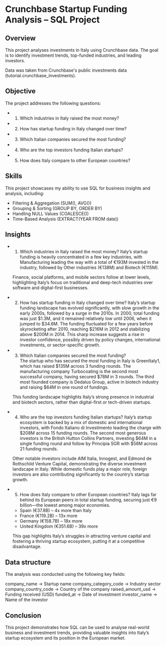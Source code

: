 # Crunchbase Startup Funding Analysis – SQL Project

## Overview

This project analyses investments in Italy using Crunchbase data.
The goal is to identify investment trends, top-funded industries, and leading investors.

Data was taken from Crunchbase's public investments data (tutorial.crunchbase_investments).

## Objective

The project addresses the following questions:

* 1. Which industries in Italy raised the most money?
* 2. How has startup funding in Italy changed over time?
* 3. Which Italian companies secured the most funding?
* 4. Who are the top investors funding Italian startups?
* 5. How does Italy compare to other European countries?
  

## Skills

This project showcases my ability to use SQL for business insights and analysis, including:

- Filtering & Aggregation (SUM(), AVG())
- Grouping & Sorting (GROUP BY, ORDER BY)
- Handling NULL Values (COALESCE())
- Time-Based Analysis (EXTRACT(YEAR FROM date))


## Insights

* 1. Which industries in Italy raised the most money?
    Italy’s startup funding is heavily concentrated in a few key industries, with Manufacturing leading the way with a total of €193M invested in the industry, followed by Other industries (€138M) and Biotech (€115M).

    Finance, social platforms, and mobile sectors follow at lower levels, highlighting Italy’s focus on traditional and deep-tech industries over software and digital-first businesses.

* 2. How has startup funding in Italy changed over time?
    Italy’s startup funding landscape has evolved significantly, with slow growth in the early 2000s, followed by a surge in the 2010s. In 2000, total funding was just $1.3M, and it remained relatively low until 2006, when it jumped to $34.6M. The funding fluctuated for a few years before skyrocketing after 2010, reaching $216M in 2012 and stabilizing above $200M in 2014. This sharp increase suggests a rise in investor confidence, possibly driven by policy changes, international investments, or sector-specific growth.

* 3. Which Italian companies secured the most funding?  
    The startup who has secured the most funding in Italy is GreenItaly1, which has raised $135M  across 3 funding rounds. 
    The manufacturing company Turbocoating is the second most successful company, having secured $78M in 3 rounds. The third most founded company is  Dedalus Group, active in biotech industry and raising $64M in one round of fundings.

    This funding landscape highlights Italy’s strong presence in industrial and biotech sectors, rather than digital-first or tech-driven startups.

* 4. Who are the top investors funding Italian startups?
    Italy’s startup ecosystem is backed by a mix of domestic and international investors, with Fondo Italiano di Investimento leading the charge with $208M across 15 funding rounds. 
    The second most generous investors is the British Hutton Collins Partners, investing $64M in a single funding round and follow by Principia SGR with $56M across 21 funding rounds.

    Other notable investors include AIM Italia, Innogest, and Edmond de Rothschild Venture Capital, demonstrating the diverse investment landscape in Italy. While domestic funds play a major role, foreign investors are also contributing significantly to the country’s startup growth.

* 5. How does Italy compare to other European countries?
    Italy lags far behind its European peers in total startup funding, securing just €9 billion—the lowest among major economies.

    - Spain (€37.8B) – 4x more than Italy
    - France (€119.2B) – 13x more
    - Germany (€158.7B) – 18x more
    - United Kingdom (€351.6B) – 39x more

    This gap highlights Italy’s struggles in attracting venture capital and fostering a thriving startup ecosystem, putting it at a competitive disadvantage.


## Data structure

The analysis was conducted using the following key fields:

company_name → Startup name
company_category_code → Industry sector
company_country_code → Country of the company
raised_amount_usd → Funding received (USD)
funded_at → Date of investment
investor_name → Name of the investor


## Conclusion

This project demonstrates how SQL can be used to analyse real-world business and investment trends, providing valuable insights into Italy’s startup ecosystem and its position in the European market.